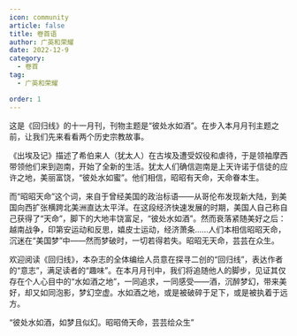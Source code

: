 ```yaml
---
icon: community
article: false
title: 卷首语
author: 广英和荣耀
date: 2022-12-9
category:
  - 卷首
tag:
  - 广英和荣耀

order: 1
---
```


这是《回归线》的十一月刊，刊物主题是“彼处水如酒”。在步入本月月刊主题之前，让我们先来看看两个历史宗教故事。

《出埃及记》描述了希伯来人（犹太人）在古埃及遭受奴役和虐待，于是领袖摩西带领他们来到迦南，开始了全新的生活。犹太人们确信迦南是上天许诺于信徒的应许之地，美丽富饶，“彼处水如蜜”。他们相信，昭昭有天命，天命眷本生。

而“昭昭天命”这个词，来自于曾经美国的政治标语——从哥伦布发现新大陆，到美国向西扩张横跨北美洲直达太平洋。在这段经济快速发展的时期，美国人自己称自己获得了“天命”，脚下的大地丰饶富足，“彼处水如酒”。然而衰落紧随美好之后：越南战争，印第安运动和反思，嬉皮士运动，经济萧条......人们本相信昭昭天命，沉迷在“美国梦”中——然而梦破时，一切若得若失。昭昭无天命，芸芸在众生。

欢迎阅读《回归线》，本杂志的全体编绘人员意在探寻二创的“回归线”，表达作者的“意志”，满足读者的“趣味”。在本月月刊中，我们将追随他人的脚步，见证其仅存在个人心目中的“水如酒之地”，一同追求，一同感受——酒，沉醉梦幻，带来美好，却又如同泡影，梦幻空虚。水如酒之地，或是被破碎于足下，或是被执着于远方。

“彼处水如酒，如梦且似幻。昭昭倚天命，芸芸绘众生”<eod />
